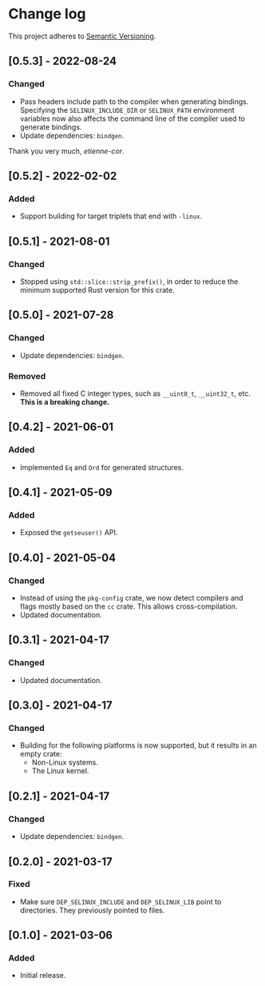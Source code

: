 # Change log

This project adheres to [Semantic Versioning](https://semver.org/spec/v2.0.0.html).

## [0.5.3] - 2022-08-24

### Changed

- Pass headers include path to the compiler when generating bindings.
  Specifying the `SELINUX_INCLUDE_DIR` or `SELINUX_PATH` environment variables
  now also affects the command line of the compiler used to generate bindings.
- Update dependencies: `bindgen`.

Thank you very much, *etienne-cor*.

## [0.5.2] - 2022-02-02

### Added

- Support building for target triplets that end with `-linux`.

## [0.5.1] - 2021-08-01

### Changed

- Stopped using `std::slice::strip_prefix()`, in order to reduce the minimum
  supported Rust version for this crate.

## [0.5.0] - 2021-07-28

### Changed

- Update dependencies: `bindgen`.

### Removed

- Removed all fixed C integer types, such as `__uint8_t`, `__uint32_t`, etc.
  **This is a breaking change.**

## [0.4.2] - 2021-06-01

### Added

- Implemented `Eq` and `Ord` for generated structures.

## [0.4.1] - 2021-05-09

### Added

- Exposed the `getseuser()` API.

## [0.4.0] - 2021-05-04

### Changed

- Instead of using the `pkg-config` crate, we now detect compilers and flags
  mostly based on the `cc` crate. This allows cross-compilation.
- Updated documentation.

## [0.3.1] - 2021-04-17

### Changed

- Updated documentation.

## [0.3.0] - 2021-04-17

### Changed

- Building for the following platforms is now supported, but it results in
  an empty crate:
  - Non-Linux systems.
  - The Linux kernel.

## [0.2.1] - 2021-04-17

### Changed

- Update dependencies: `bindgen`.

## [0.2.0] - 2021-03-17

### Fixed

- Make sure `DEP_SELINUX_INCLUDE` and `DEP_SELINUX_LIB` point to directories.
  They previously pointed to files.

## [0.1.0] - 2021-03-06

### Added

- Initial release.
